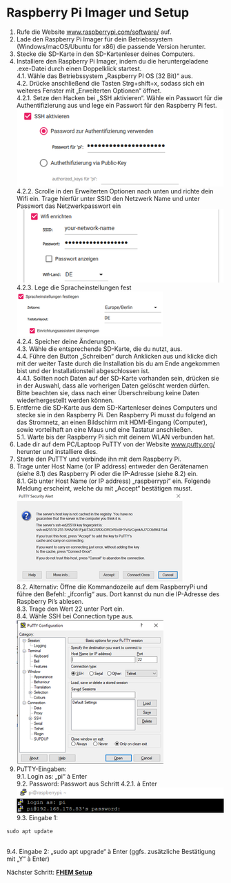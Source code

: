# Raspberry Pi Imager und Setup

1.	Rufe die Website www.raspberrypi.com/software/ auf.
2.	Lade den Raspberry Pi Imager für dein Betriebssystem (Windows/macOS/Ubuntu for x86) die passende Version herunter.
3.	Stecke die SD-Karte in den SD-Kartenleser deines Computers. 
4.	Installiere den Raspberry Pi Imager, indem du die heruntergeladene .exe-Datei durch einen Doppelklick startest.  <br />
4.1.	Wähle das Betriebssystem „Raspberry PI OS (32 Bit)“ aus.<br />
4.2.	Drücke anschließend die Tasten Strg+shift+x, sodass sich ein weiteres Fenster mit „Erweiterten Optionen“ öffnet.<br />
4.2.1.	Setze den Hacken bei „SSH aktivieren“. Wähle ein Passwort für die Authentifizierung aus und lege ein Passwort für den Raspberry Pi fest.<br />
![](/Bilder/01_1-1_SSH_aktivieren.png)<br/>
4.2.2.	Scrolle in den Erweiterten Optionen nach unten und richte dein Wifi ein. Trage hierfür unter SSID den Netzwerk Name und unter Passwort das Netzwerkpasswort ein <br/>
![](/Bilder/01_1-1_WiFi_einrichten.png)<br/>
4.2.3.	Lege die Spracheinstellungen fest<br/>
![](/Bilder/01_1-1_Sprache.png)<br/>
4.2.4.	Speicher deine Änderungen.<br/>
4.3.	Wähle die entsprechende SD-Karte, die du nutzt, aus.<br/>
4.4.	Führe den Button „Schreiben“ durch Anklicken aus und klicke dich mit der weiter Taste durch die Installation bis du am Ende angekommen bist und der Installationsteil abgeschlossen ist.<br/>
4.4.1.	Sollten noch Daten auf der SD-Karte vorhanden sein, drücken sie in der Auswahl, dass alle vorherigen Daten gelöscht werden dürfen. Bitte beachten sie, dass nach einer Überschreibung keine Daten wiederhergestellt werden können.<br/>
5.	Entferne die SD-Karte aus dem SD-Kartenleser deines Computers und stecke sie in den Raspberry Pi. Den Raspberry Pi musst du folgend an das Stromnetz, an einen Bildschirm mit HDMI-Eingang (Computer), sowie vorteilhaft an eine Maus und eine Tastatur anschließen.<br/>
5.1.	Warte bis der Raspberry Pi sich mit deinem WLAN verbunden hat.<br/>
6.	Lade dir auf dem PC/Laptoop PuTTY von der Website www.putty.org/ herunter und installiere dies.<br/>
7.	Starte den PuTTY und verbinde ihn mit dem Raspberry Pi.<br/>
8.	Trage unter Host Name (or IP address) entweder den Gerätenamen (siehe 8.1) des Raspberry Pi oder die IP-Adresse (siehe 8.2) ein.<br/>
8.1.	Gib unter Host Name (or IP address) „raspberrypi“ ein. Folgende Meldung erscheint, welche du mit „Accept“ bestätigen musst. <br/>
![](/Bilder/01_1-1_PuttyAlert.png)<br/>
8.2.	Alternativ: Öffne die Kommandozeile auf dem RaspberryPi und führe den Befehl: „ifconfig“ aus.  Dort kannst du nun die IP-Adresse des Raspberry Pi’s ablesen.<br/>
8.3.	Trage den Wert 22 unter Port ein.<br/>
8.4.	Wähle SSH bei Connection type aus.<br/>
![](/Bilder/01_1-1_PuttyConfig.png)<br/>
9.	PuTTY-Eingaben:<br/>
9.1.	Login as: „pi“ à Enter<br/>
9.2.	Password: Passwort aus Schritt 4.2.1. à Enter<br/>
![](/Bilder/01_1-1_PWabfrage.png)<br/>
9.3.	Eingabe 1: 
```
sudo apt update
```
<br/>
9.4.	Eingabe 2: „sudo apt upgrade“ à Enter (ggfs. zusätzliche Bestätigung mit „Y“ à Enter)<br/>



Nächster Schritt: **[FHEM Setup](https://github.com/doenisf/HomeAutomationProjektGruppe2/blob/main/01_Setup%20Raspberry%20Pi/02_FHEM%20Setup.md)**
            
